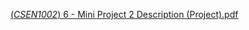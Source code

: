 [(_CSEN1002_) 6 - Mini Project 2 Description (Project).pdf](https://github.com/user-attachments/files/19833656/_CSEN1002_.6.-.Mini.Project.2.Description.Project.pdf)
